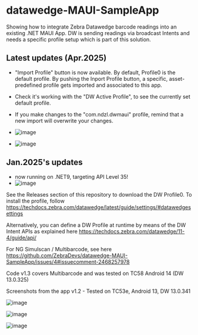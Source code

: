 # datawedge-MAUI-SampleApp
Showing how to integrate Zebra Datawedge barcode readings into an existing .NET MAUI App. DW is sending readings via broadcast Intents and needs a specific profile setup which is part of this solution.

## Latest updates (Apr.2025)

- "Import Profile" button is now available. By default, Profile0 is the default profile. By pushing the Inport Profile button, a specific, asset-predefined profile gets imported and associated to this app.
- Check it's working with the "DW Active Profile", to see the currently set default profile.
- If you make changes to the "com.ndzl.dwmaui" profile, remind that a new import will overwrite your changes.

- ![image](https://github.com/user-attachments/assets/6a9c1c93-c56e-4240-ad09-edd5eb7093a7)

- ![image](https://github.com/user-attachments/assets/591c52c7-9393-49d3-8125-729f04cc6884)




## Jan.2025's updates

- now running on .NET9, targeting API Level 35!
- ![image](https://github.com/user-attachments/assets/964d47d2-61e6-466a-b9fd-7570e0fc9f89)


See the Releases section of this repository to download the DW Profile0.
To install the profile, follow https://techdocs.zebra.com/datawedge/latest/guide/settings/#datawedgesettings 

Alternatively, you can define a DW Profile at runtime by means of the DW Intent APIs as explained here https://techdocs.zebra.com/datawedge/11-4/guide/api/ 

For NG Simulscan / Multibarcode, see here https://github.com/ZebraDevs/datawedge-MAUI-SampleApp/issues/4#issuecomment-2468257978 

Code v1.3 covers Multibarcode and was tested on TC58 Android 14 (DW 13.0.325)

Screenshots from the app v1.2 - Tested on TC53e, Android 13, DW 13.0.341

![image](https://user-images.githubusercontent.com/11386676/220946535-1da4975f-7434-45aa-ba6c-27285c55c547.png)

![image](https://github.com/user-attachments/assets/8b7e4c94-e477-448f-9a27-f60f5c55c9e7)

![image](https://cxnt48.com/author?ghMAUIdw) 
